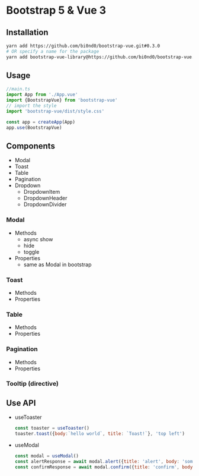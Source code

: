 # Bootstrap 5 & Vue 3

## Installation
```sh
yarn add https://github.com/bi0nd0/bootstrap-vue.git#0.3.0
# OR specify a name for the package
yarn add bootstrap-vue-library@https://github.com/bi0nd0/bootstrap-vue.git#0.3.0
```

## Usage
```javascript
//main.ts
import App from './App.vue'
import {BootstrapVue} from 'bootstrap-vue'
// import the style
import 'bootstrap-vue/dist/style.css'

const app = createApp(App)
app.use(BootstrapVue)
```

## Components
- Modal
- Toast
- Table
- Pagination
- Dropdown
   - DropdownItem
   - DropdownHeader
   - DropdownDivider
### Modal

- Methods
   - async show
   - hide
   - toggle
- Properties
   - same as Modal in bootstrap

### Toast
   - Methods
   - Properties

### Table
   - Methods
   - Properties

### Pagination
   - Methods
   - Properties

### Tooltip (directive)

## Use API
- useToaster
   ```javascript
   const toaster = useToaster()
   toaster.toast({body:`hello world`, title: `Toast!`}, 'top left')
   ```
- useModal
   ```javascript
   const modal = useModal()
   const alertResponse = await modal.alert({title: 'alert', body: 'some text'})
   const confirmResponse = await modal.confirm({title: 'confirm', body: 'some text'})
   ```